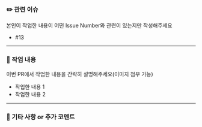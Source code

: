 ### ✏️ 관련 이슈
본인이 작업한 내용이 어떤 Issue Number와 관련이 있는지만 작성해주세요

- #13 

---

### 📝 작업 내용
이번 PR에서 작업한 내용을 간략히 설명해주세요(이미지 첨부 가능)

- 작업한 내용 1
- 작업한 내용 2

---

### 🎸 기타 사항 or 추가 코멘트




